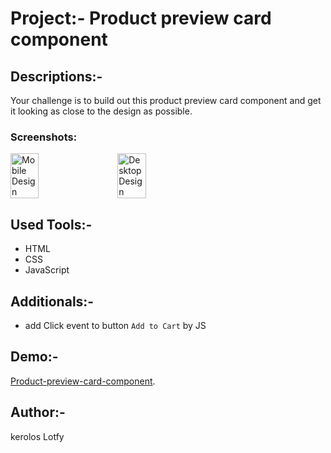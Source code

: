 # Project:- Product preview card component

## Descriptions:-
Your challenge is to build out this product preview card component and get it looking as close to the design as possible.


### Screenshots:
<div style="display:flex; gap:20px">
    <img src="./images/Screen Shot 2025-09-10 at 08.12.03.png" alt="Mobile Design" style="width:30%; height:auto;" />
    <img src="./images/Screen Shot 2025-09-10 at 08.12.28.png" alt="Desktop Design" style="width:30%; height:auto;" />
</div>

## Used Tools:-
 - HTML
 - CSS
 - JavaScript

## Additionals:-
 - add Click event to button `Add to Cart` by JS

## Demo:-
[Product-preview-card-component](https://keroloslotfy.github.io/Challenges/Product-preview-card-component/).

## Author:-
kerolos Lotfy
